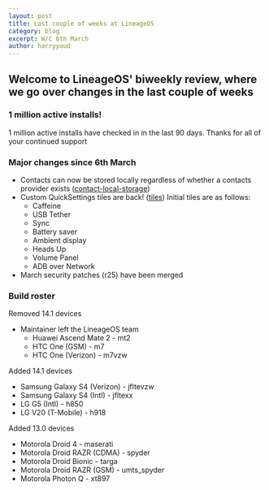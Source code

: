 ```yaml
---
layout: post
title: Last couple of weeks at LineageOS
category: blog
excerpt: W/C 6th March
author: harryyoud
---
```


## Welcome to LineageOS' biweekly review, where we go over changes in the last couple of weeks

### 1 million active installs!

1 million active installs have checked in in the last 90 days. Thanks for all of your continued support

### Major changes since 6th March
* Contacts can now be stored locally regardless of whether a contacts provider exists ([contact-local-storage](http://review.lineageos.org/#/q/topic:contact-local-storage))
* Custom QuickSettings tiles are back! ([tiles](http://review.lineageos.org/#/q/topic:tiles)) Initial tiles are as follows:
  * Caffeine
  * USB Tether
  * Sync
  * Battery saver
  * Ambient display
  * Heads Up
  * Volume Panel
  * ADB over Network
* March security patches (r25) have been merged

### Build roster

Removed 14.1 devices

* Maintainer left the LineageOS team
  * Huawei Ascend Mate 2 - mt2
  * HTC One (GSM) - m7
  * HTC One (Verizon) - m7vzw

Added 14.1 devices

* Samsung Galaxy S4 (Verizon) - jfltevzw
* Samsung Galaxy S4 (Intl) - jfltexx
* LG G5 (Intl) - h850
* LG V20 (T-Mobile) - h918

Added 13.0 devices

* Motorola Droid 4 - maserati
* Motorola Droid RAZR (CDMA) - spyder
* Motorola Droid Bionic - targa
* Motorola Droid RAZR (GSM) - umts_spyder
* Motorola Photon Q - xt897
